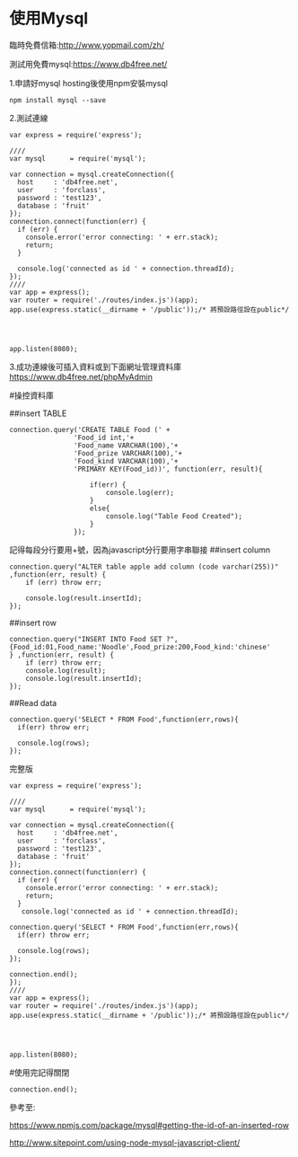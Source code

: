 # 使用Mysql


臨時免費信箱:http://www.yopmail.com/zh/

測試用免費mysql:https://www.db4free.net/

1.申請好mysql hosting後使用npm安裝mysql
```
npm install mysql --save
```
2.測試連線
```
var express = require('express');

////
var mysql      = require('mysql');

var connection = mysql.createConnection({
  host     : 'db4free.net',
  user     : 'forclass',
  password : 'test123',
  database : 'fruit'
});
connection.connect(function(err) {
  if (err) {
    console.error('error connecting: ' + err.stack);
    return;
  }
 
  console.log('connected as id ' + connection.threadId);
});
////
var app = express();
var router = require('./routes/index.js')(app);
app.use(express.static(__dirname + '/public'));/* 將預設路徑設在public*/




app.listen(8080);
```
3.成功連線後可插入資料或到下面網址管理資料庫
https://www.db4free.net/phpMyAdmin

#操控資料庫

##insert TABLE
```
connection.query('CREATE TABLE Food (' +             
                'Food_id int,'+
                'Food_name VARCHAR(100),'+
                'Food_prize VARCHAR(100),'+
                'Food_kind VARCHAR(100),'+
                'PRIMARY KEY(Food_id))', function(err, result){

                    if(err) {
                        console.log(err);
                    }
                    else{
                        console.log("Table Food Created");
                    }
                });
```
記得每段分行要用+號，因為javascript分行要用字串聯接
##insert column
```
connection.query("ALTER table apple add column (code varchar(255))" ,function(err, result) {
    if (err) throw err;

    console.log(result.insertId);
});
```
##insert row
```
connection.query("INSERT INTO Food SET ?",{Food_id:01,Food_name:'Noodle',Food_prize:200,Food_kind:'chinese'
} ,function(err, result) {
    if (err) throw err;
    console.log(result);
    console.log(result.insertId);
});
```
##Read data
```
connection.query('SELECT * FROM Food',function(err,rows){
  if(err) throw err;

  console.log(rows);
});
```
完整版
```
var express = require('express');

////
var mysql      = require('mysql');

var connection = mysql.createConnection({
  host     : 'db4free.net',
  user     : 'forclass',
  password : 'test123',
  database : 'fruit'
});
connection.connect(function(err) {
  if (err) {
    console.error('error connecting: ' + err.stack);
    return;
  }
   console.log('connected as id ' + connection.threadId);

connection.query('SELECT * FROM Food',function(err,rows){
  if(err) throw err;

  console.log(rows);
});

connection.end();
});
////
var app = express();
var router = require('./routes/index.js')(app);
app.use(express.static(__dirname + '/public'));/* 將預設路徑設在public*/




app.listen(8080);
```


#使用完記得關閉
```
connection.end();
```


參考至:

https://www.npmjs.com/package/mysql#getting-the-id-of-an-inserted-row

http://www.sitepoint.com/using-node-mysql-javascript-client/
